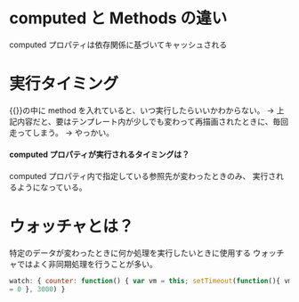 # computed と Methods の違い

computed プロパティは依存関係に基づいてキャッシュされる

# 実行タイミング

{{}}の中に method を入れていると、いつ実行したらいいかわからない。
→ 上記内容だと、要はテンプレート内が少しでも変わって再描画されたときに、毎回走ってしまう。
→ やっかい。

#### computed プロパティが実行されるタイミングは？

computed プロパティ内で指定している参照先が変わったときのみ、
実行されるようになっている。

# ウォッチャとは？

特定のデータが変わったときに何か処理を実行したいときに使用する
ウォッチャではよく非同期処理を行うことが多い。

```vue.js
watch: { counter: function() { var vm = this; setTimeout(function(){ vm.counter
= 0 }, 3000) }
```

